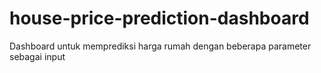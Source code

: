 # house-price-prediction-dashboard
Dashboard untuk memprediksi harga rumah dengan beberapa parameter sebagai input 
